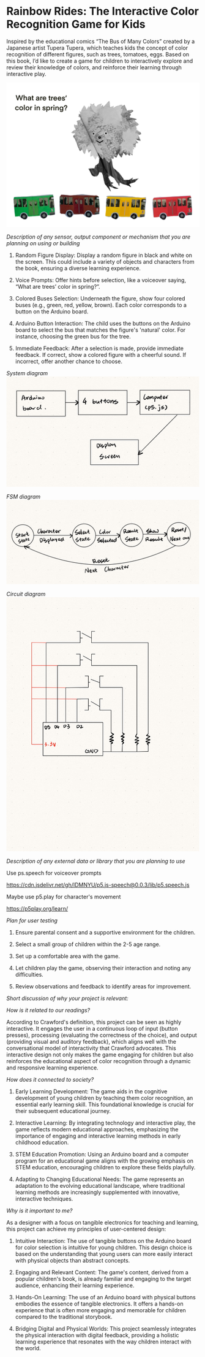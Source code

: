 # Rainbow Rides: The Interactive Color Recognition Game for Kids
Inspired by the educational comics “The Bus of Many Colors” created by a Japanese artist Tupera Tupera, which teaches kids the concept of color recognition of different figures, such as trees, tomatoes, eggs. Based on this book, I’d like to create a game for children to interactively explore and review their knowledge of colors, and reinforce their learning through interactive play.  

![screen display](./display.jpg)

*Description of any sensor, output component or mechanism that you are planning on using or building*  

1. Random Figure Display: Display a random figure in black and white on the screen.  This could include a variety of objects and characters from the book, ensuring a diverse learning experience.  

2. Voice Prompts: Offer hints before selection, like a voiceover saying, “What are trees’ color in spring?”.  

3. Colored Buses Selection: Underneath the figure, show four colored buses (e.g., green, red, yellow, brown). Each color corresponds to a button on the Arduino board.  

4. Arduino Button Interaction: The child uses the buttons on the Arduino board to select the bus that matches the figure's 'natural' color.  For instance, choosing the green bus for the tree.  

5. Immediate Feedback: After a selection is made, provide immediate feedback. If correct, show a colored figure with a cheerful sound. If incorrect, offer another chance to choose.

*System diagram*  
![screen display](./sd.jpg)  

*FSM diagram*
![screen display](./fsm.jpg)  

*Circuit diagram*
![screen display](./cd.jpg)  

*Description of any external data or library that you are planning to use*  

Use ps.speech for voiceover prompts  

https://cdn.jsdelivr.net/gh/IDMNYU/p5.js-speech@0.0.3/lib/p5.speech.js

Maybe use p5.play for character's movement  

https://p5play.org/learn/

*Plan for user testing*  

1. Ensure parental consent and a supportive environment for the children.  

2. Select a small group of children within the 2-5 age range.  

3. Set up a comfortable area with the game.  

4. Let children play the game, observing their interaction and noting any difficulties.  

5. Review observations and feedback to identify areas for improvement.  

*Short discussion of why your project is relevant:*  

*How is it related to our readings?*  

According to Crawford's definition, this project can be seen as highly interactive. It engages the user in a continuous loop of input (button presses), processing (evaluating the correctness of the choice), and output (providing visual and auditory feedback), which aligns well with the conversational model of interactivity that Crawford advocates. This interactive design not only makes the game engaging for children but also reinforces the educational aspect of color recognition through a dynamic and responsive learning experience.

*How does it connected to society?*  

1. Early Learning Development: The game aids in the cognitive development of young children by teaching them color recognition, an essential early learning skill. This foundational knowledge is crucial for their subsequent educational journey.  

2. Interactive Learning: By integrating technology and interactive play, the game reflects modern educational approaches, emphasizing the importance of engaging and interactive learning methods in early childhood education.  

3. STEM Education Promotion: Using an Arduino board and a computer program for an educational game aligns with the growing emphasis on STEM education, encouraging children to explore these fields playfully.  

4. Adapting to Changing Educational Needs: The game represents an adaptation to the evolving educational landscape, where traditional learning methods are increasingly supplemented with innovative, interactive techniques.  

*Why is it important to me?*  

As a designer with a focus on tangible electronics for teaching and learning, this project can achieve my principles of user-centered design: 

1. Intuitive Interaction: The use of tangible buttons on the Arduino board for color selection is intuitive for young children. This design choice is based on the understanding that young users can more easily interact with physical objects than abstract concepts.  

2. Engaging and Relevant Content: The game's content, derived from a popular children's book, is already familiar and engaging to the target audience, enhancing their learning experience.  

3. Hands-On Learning: The use of an Arduino board with physical buttons embodies the essence of tangible electronics. It offers a hands-on experience that is often more engaging and memorable for children compared to the traditional storybook.  

4. Bridging Digital and Physical Worlds: This project seamlessly integrates the physical interaction with digital feedback, providing a holistic learning experience that resonates with the way children interact with the world.
